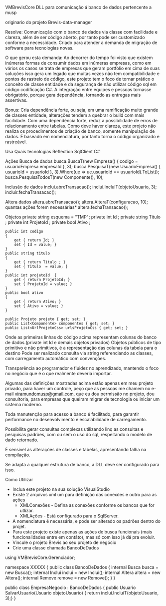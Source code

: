 VMBrevisCore
DLL para comunicação á banco de dados pertencente a musp

originario do projeto Brevis-data-manager

Resolve:
Comunicação com o banco de dados via classe com facilidade e clareza, além de ser código aberto, por tanto pode ser customizado conforme a necessidade.
Criado para atender a demanda de migração de software para tecnologias novas.

O que gerou esta demanda:
Ao decorrer do tempo foi visto que existem inúmeras formas de consumir dados em inúmeras empresas, como em vários os casos se trata de empresas que geram portfólio em cima de suas soluções isso gera um legado que muitas vezes não tem compatibilidade e pontos de rastreio de código, este projeto tem o foco de tornar prático o conceito de classe entidade e da segurança de não utilizar código sql em código codificação C#.
A integração entre equipes e pessoas tornasse obrigatório, porque gera dependência, tornando as entregas mais assertivas.

Bonus:
Cria dependência forte, ou seja, em uma ramificação muito grande de classes entidade, alterações tendem a quebrar o build com mais facilidade.
Com uma dependência forte, reduz a possibilidade de erros de relacionamento entre tabelas.
Como deve haver clareza, este projeto não realiza os procedimentos de criação de banco, somente manipulação de dados.
É baseado em nomenclatura, por tanto torna o código organizado e rastreável.

Usa Quais tecnologias
Reflection
SqlClient
C#

Ações
Busca de dados
busca.BuscaT(new Empresa() { codigo = usuarioEmpresa.empresaId }, 3);
busca.PesquisaT(new UsuarioEmpresa() { usuarioId = usuarioId }, 3).Where(ue => ue.usuarioId == usuarioId).ToList();
busca.PesquisaTodosT(new Componente(), 10);

Inclusão de dados
inclui.abreTransacao();
inclui.IncluiT(objetoUsuario, 3);
incluir.fechaTransacao();

Altera dados
altera.abreTransacao();
altera.AlteraT(configuracao, 10);
quantas ações forem necessárias*
altera.fechaTransacao();

Objetos
    private string esquema = "TMP"; 
    private int Id ;
    private string Titulo ;
    private int ProjetoId ;
    private bool Ativo ;

    public int codigo
    {
        get { return Id; }
        set { Id = value; }
    }
    public string titulo
    {
        get { return Titulo ; }
        set { Titulo  = value; }
    }
    public int projetoId  {
        get { return ProjetoId; }
        set { ProjetoId = value; }
    }
    public bool ativo
    {
        get { return Ativo; }
        set { Ativo = value; }
    }
    
    public Projeto projeto { get; set; }
    public List<Componente> componentes { get; set; }
    public List<UrlProjetoCss> urlsProjetoCss { get; set; }
Onde as primeiras linhas do código acima representam colunas do banco de dados.(private int Id e demais objetos privados)
Objetos públicos de tipo primitivo e não primitivos, é a representação das colunas da tabela para o destino
Pode ser realizado consulta via string referenciando as classes, com carregamento automático com convenções.

Transparência ao programador e fluidez no aprendizado, mantendo o foco no negócio que é o que realmente deveria importar.

Algumas das definições mostradas acima estão apenas em meu projeto privado, para haver um controle, peço que as pessoas me chamem no e-mail viramundomusp@gmail.com, que eu dou permissão no projeto, dou consultoria, para empresas que queiram migrar de tecnologia ou iniciar um sistema moderno.

Toda manutenção para acesso a banco é facilitado, para garantir performance no desenvolvimento e escalabilidade de carregamento.

Possibilita gerar consultas complexas utilizando linq as consultas e pesquisas padrões, com ou sem o uso do sql, respeitando o modelo de dado retornado.

É sensível às alterações de classes e tabelas, apresentando falha na compilação.

Se adapta a qualquer estrutura de banco, a DLL deve ser configurado para isso.


Como Utilizar

- Inclua este projeto na sua solução VisualStudio
- Existe 2 arquivos xml um para definição das conexões e outro para as ações 
    - XMLConexões - Defina as conexões conforme os bancos que for utlizar.
    - XMLAções - Está configurado para o SqlServer.
- A nomenclatura é necessária, e pode ser alterado os padrões dentro do projet.
- Para este projeto existe apenas as ações de busca funcionais (mais funcionalidades entre em contáto), mas só com isso já dá pra evoluir.
- Vincule o projeto Brevis ao seu projeto de negócio
- Crie uma classe chamada BancoDeDados

using VMBrevisCore.Gerenciador;

namespace XXXXX
{
    public class BancoDeDados
    {
       internal Busca busca = new Busca();
       internal Inclui inclui = new Inclui();
       internal Altera altera = new Altera();
       internal Remove remove = new Remove();
    }
}

 public class EmpresaNegocio : BancoDeDados
{
    public Usuario SalvarUsuario(Usuario objetoUsuario)
    { return inclui.IncluiT<Usuario>(objetoUsuario, 3);}
}
     



